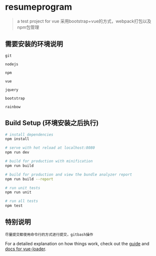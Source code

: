 # resumeprogram

> a test project for vue
> 采用bootstrap+vue的方式，webpack打包以及npm包管理

## 需要安装的环境说明

``` 
git 

nodejs

npm

vue

jquery

bootstrap

rainbow

```

## Build Setup (环境安装之后执行)

``` bash
# install dependencies
npm install

# serve with hot reload at localhost:8080
npm run dev

# build for production with minification
npm run build

# build for production and view the bundle analyzer report
npm run build --report

# run unit tests
npm run unit

# run all tests
npm test
```

## 特别说明

	尽量提交都使用命令行的方式进行提交，gitbash操作

For a detailed explanation on how things work, check out the [guide](http://vuejs-templates.github.io/webpack/) and [docs for vue-loader](http://vuejs.github.io/vue-loader).
